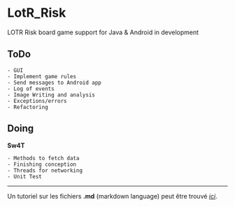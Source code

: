 LotR_Risk
=========

LOTR Risk board game support for Java &amp; Android in development

ToDo
----
    - GUI
    - Implement game rules
    - Send messages to Android app
    - Log of events
    - Image Writing and analysis
    - Exceptions/errors
    - Refactoring

Doing
-----
**Sw4T**

    - Methods to fetch data
    - Finishing conception
    - Threads for networking
    - Unit Test


* * *
Un tutoriel sur les fichiers **.md** (markdown language) peut être trouvé *_[ici](http://www.daringfireball.net/projects/markdown/basics)_*.
